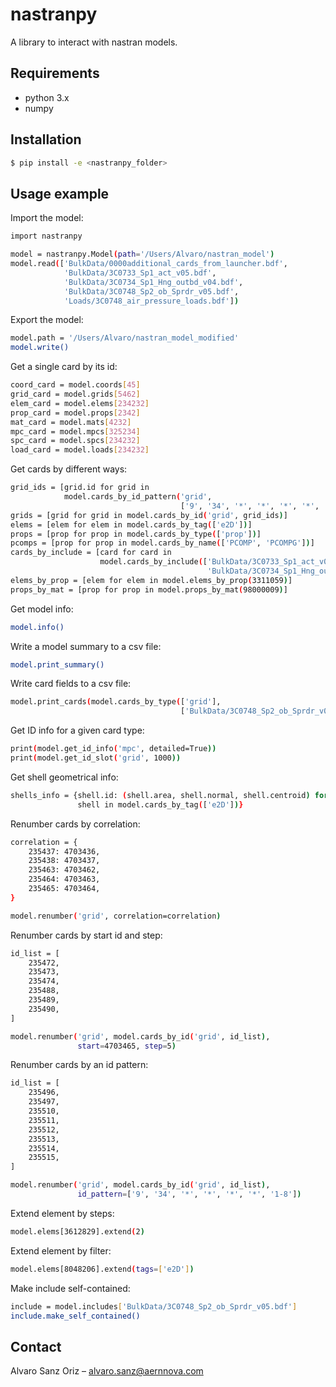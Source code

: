 # nastranpy

A library to interact with nastran models.

## Requirements

* python 3.x
* numpy

## Installation

```sh
$ pip install -e <nastranpy_folder>
```

## Usage example

Import the model:

```sh
import nastranpy

model = nastranpy.Model(path='/Users/Alvaro/nastran_model')
model.read(['BulkData/0000additional_cards_from_launcher.bdf',
            'BulkData/3C0733_Sp1_act_v05.bdf',
            'BulkData/3C0734_Sp1_Hng_outbd_v04.bdf',
            'BulkData/3C0748_Sp2_ob_Sprdr_v05.bdf',
            'Loads/3C0748_air_pressure_loads.bdf'])
```

Export the model:

```sh
model.path = '/Users/Alvaro/nastran_model_modified'
model.write()
```

Get a single card by its id:

```sh
coord_card = model.coords[45]
grid_card = model.grids[5462]
elem_card = model.elems[234232]
prop_card = model.props[2342]
mat_card = model.mats[4232]
mpc_card = model.mpcs[325234]
spc_card = model.spcs[234232]
load_card = model.loads[234232]
```

Get cards by different ways:

```sh
grid_ids = [grid.id for grid in
            model.cards_by_id_pattern('grid',
                                      ['9', '34', '*', '*', '*', '*', '1-8'])]
grids = [grid for grid in model.cards_by_id('grid', grid_ids)]
elems = [elem for elem in model.cards_by_tag(['e2D'])]
props = [prop for prop in model.cards_by_type(['prop'])]
pcomps = [prop for prop in model.cards_by_name(['PCOMP', 'PCOMPG'])]
cards_by_include = [card for card in
                    model.cards_by_include(['BulkData/3C0733_Sp1_act_v05.bdf',
                                            'BulkData/3C0734_Sp1_Hng_outbd_v04.bdf',])]
elems_by_prop = [elem for elem in model.elems_by_prop(3311059)]
props_by_mat = [prop for prop in model.props_by_mat(98000009)]
```

Get model info:

```sh
model.info()
```

Write a model summary to a csv file:

```sh
model.print_summary()
```

Write card fields to a csv file:

```sh
model.print_cards(model.cards_by_type(['grid'],
                                      ['BulkData/3C0748_Sp2_ob_Sprdr_v05.bdf']))
```

Get ID info for a given card type:

```sh
print(model.get_id_info('mpc', detailed=True))
print(model.get_id_slot('grid', 1000))
```

Get shell geometrical info:

```sh
shells_info = {shell.id: (shell.area, shell.normal, shell.centroid) for
               shell in model.cards_by_tag(['e2D'])}
```

Renumber cards by correlation:

```sh
correlation = {
    235437: 4703436,
    235438: 4703437,
    235463: 4703462,
    235464: 4703463,
    235465: 4703464,
}

model.renumber('grid', correlation=correlation)
```

Renumber cards by start id and step:

```sh
id_list = [
    235472,
    235473,
    235474,
    235488,
    235489,
    235490,
]

model.renumber('grid', model.cards_by_id('grid', id_list),
               start=4703465, step=5)
```

Renumber cards by an id pattern:

```sh
id_list = [
    235496,
    235497,
    235510,
    235511,
    235512,
    235513,
    235514,
    235515,
]

model.renumber('grid', model.cards_by_id('grid', id_list),
               id_pattern=['9', '34', '*', '*', '*', '*', '1-8'])
```

Extend element by steps:

```sh
model.elems[3612829].extend(2)
```

Extend element by filter:

```sh
model.elems[8048206].extend(tags=['e2D'])
```

Make include self-contained:

```sh
include = model.includes['BulkData/3C0748_Sp2_ob_Sprdr_v05.bdf']
include.make_self_contained()
```

## Contact
Alvaro Sanz Oriz – alvaro.sanz@aernnova.com
